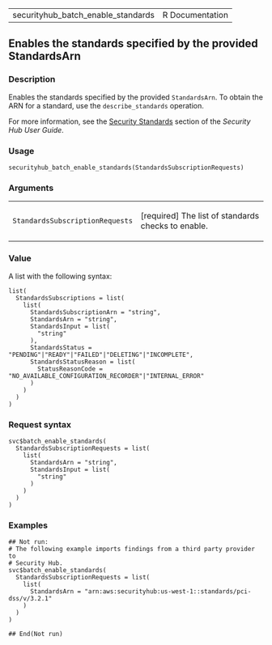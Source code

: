 <table style="width: 100%;">
<tbody>
<tr class="odd">
<td>securityhub_batch_enable_standards</td>
<td style="text-align: right;">R Documentation</td>
</tr>
</tbody>
</table>

## Enables the standards specified by the provided StandardsArn

### Description

Enables the standards specified by the provided `StandardsArn`. To
obtain the ARN for a standard, use the `describe_standards` operation.

For more information, see the [Security
Standards](https://docs.aws.amazon.com/securityhub/latest/userguide/securityhub-standards.html)
section of the *Security Hub User Guide*.

### Usage

    securityhub_batch_enable_standards(StandardsSubscriptionRequests)

### Arguments

<table>
<colgroup>
<col style="width: 35%" />
<col style="width: 65%" />
</colgroup>
<tbody>
<tr class="odd">
<td><code
id="securityhub_batch_enable_standards_:_StandardsSubscriptionRequests">StandardsSubscriptionRequests</code></td>
<td><p>[required] The list of standards checks to enable.</p></td>
</tr>
</tbody>
</table>

### Value

A list with the following syntax:

    list(
      StandardsSubscriptions = list(
        list(
          StandardsSubscriptionArn = "string",
          StandardsArn = "string",
          StandardsInput = list(
            "string"
          ),
          StandardsStatus = "PENDING"|"READY"|"FAILED"|"DELETING"|"INCOMPLETE",
          StandardsStatusReason = list(
            StatusReasonCode = "NO_AVAILABLE_CONFIGURATION_RECORDER"|"INTERNAL_ERROR"
          )
        )
      )
    )

### Request syntax

    svc$batch_enable_standards(
      StandardsSubscriptionRequests = list(
        list(
          StandardsArn = "string",
          StandardsInput = list(
            "string"
          )
        )
      )
    )

### Examples

    ## Not run: 
    # The following example imports findings from a third party provider to
    # Security Hub.
    svc$batch_enable_standards(
      StandardsSubscriptionRequests = list(
        list(
          StandardsArn = "arn:aws:securityhub:us-west-1::standards/pci-dss/v/3.2.1"
        )
      )
    )

    ## End(Not run)
